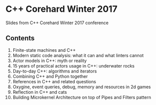 # C++ Corehard Winter 2017

Slides from C++ Corehard Winter 2017 conference

## Contents

1. Finite-state machines and C++
2. Modern static code analysis: what it can and what linters cannot
3. Actor models in C++: myth or reality
4. 15 years of practical actors usage in C++: underwater rocks
5. Day-to-day C++: algorithms and iterators
6. Combining C++ and Python together
7. References in C++ and related questions
8. Oxygine, event queries, debug, memory and resources in 2d games
9. Reflection in C++ and cats
10. Building Microkernel Architecture on top of Pipes and Filters pattern
